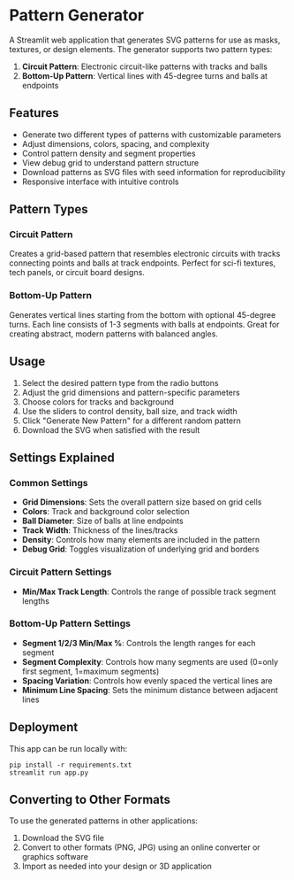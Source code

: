 # Pattern Generator

A Streamlit web application that generates SVG patterns for use as masks, textures, or design elements. The generator supports two pattern types:

1. **Circuit Pattern**: Electronic circuit-like patterns with tracks and balls
2. **Bottom-Up Pattern**: Vertical lines with 45-degree turns and balls at endpoints

## Features

- Generate two different types of patterns with customizable parameters
- Adjust dimensions, colors, spacing, and complexity
- Control pattern density and segment properties
- View debug grid to understand pattern structure
- Download patterns as SVG files with seed information for reproducibility
- Responsive interface with intuitive controls

## Pattern Types

### Circuit Pattern
Creates a grid-based pattern that resembles electronic circuits with tracks connecting points and balls at track endpoints. Perfect for sci-fi textures, tech panels, or circuit board designs.

### Bottom-Up Pattern
Generates vertical lines starting from the bottom with optional 45-degree turns. Each line consists of 1-3 segments with balls at endpoints. Great for creating abstract, modern patterns with balanced angles.

## Usage

1. Select the desired pattern type from the radio buttons
2. Adjust the grid dimensions and pattern-specific parameters
3. Choose colors for tracks and background
4. Use the sliders to control density, ball size, and track width
5. Click "Generate New Pattern" for a different random pattern
6. Download the SVG when satisfied with the result

## Settings Explained

### Common Settings
- **Grid Dimensions**: Sets the overall pattern size based on grid cells
- **Colors**: Track and background color selection
- **Ball Diameter**: Size of balls at line endpoints
- **Track Width**: Thickness of the lines/tracks
- **Density**: Controls how many elements are included in the pattern
- **Debug Grid**: Toggles visualization of underlying grid and borders

### Circuit Pattern Settings
- **Min/Max Track Length**: Controls the range of possible track segment lengths

### Bottom-Up Pattern Settings
- **Segment 1/2/3 Min/Max %**: Controls the length ranges for each segment
- **Segment Complexity**: Controls how many segments are used (0=only first segment, 1=maximum segments)
- **Spacing Variation**: Controls how evenly spaced the vertical lines are
- **Minimum Line Spacing**: Sets the minimum distance between adjacent lines

## Deployment

This app can be run locally with:

```
pip install -r requirements.txt
streamlit run app.py
```

## Converting to Other Formats

To use the generated patterns in other applications:
1. Download the SVG file
2. Convert to other formats (PNG, JPG) using an online converter or graphics software
3. Import as needed into your design or 3D application 